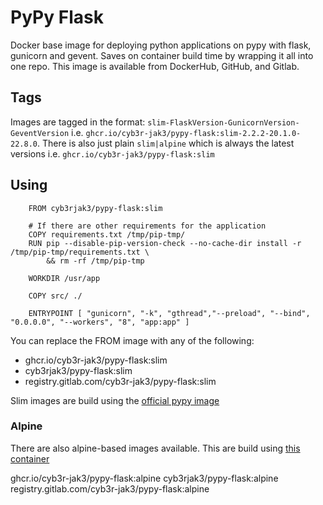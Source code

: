 # PyPy Flask

Docker base image for deploying python applications on pypy with flask, gunicorn and gevent. Saves on container build time by wrapping it all into one repo. This image is available from DockerHub, GitHub, and Gitlab.

## Tags

Images are tagged in the format: `slim-FlaskVersion-GunicornVersion-GeventVersion` i.e. `ghcr.io/cyb3r-jak3/pypy-flask:slim-2.2.2-20.1.0-22.8.0`. There is also just plain `slim|alpine` which is always the latest versions i.e. `ghcr.io/cyb3r-jak3/pypy-flask:slim`

## Using

```docker
    FROM cyb3rjak3/pypy-flask:slim

    # If there are other requirements for the application
    COPY requirements.txt /tmp/pip-tmp/
    RUN pip --disable-pip-version-check --no-cache-dir install -r /tmp/pip-tmp/requirements.txt \
        && rm -rf /tmp/pip-tmp

    WORKDIR /usr/app

    COPY src/ ./

    ENTRYPOINT [ "gunicorn", "-k", "gthread","--preload", "--bind", "0.0.0.0", "--workers", "8", "app:app" ]
```

You can replace the FROM image with any of the following:

- ghcr.io/cyb3r-jak3/pypy-flask:slim
- cyb3rjak3/pypy-flask:slim
- registry.gitlab.com/cyb3r-jak3/pypy-flask:slim

Slim images are build using the [official pypy image](https://hub.docker.com/_/pypy/)

### Alpine

There are also alpine-based images available. This are build using [this container](https://github.com/Cyb3r-Jak3/pypy-flask)

ghcr.io/cyb3r-jak3/pypy-flask:alpine
cyb3rjak3/pypy-flask:alpine
registry.gitlab.com/cyb3r-jak3/pypy-flask:alpine
